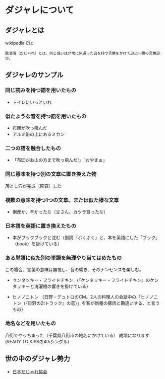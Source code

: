 # ダジャレについて

## ダジャレとは

wikipediaでは

`
駄洒落（だじゃれ）とは、同じ或いは非常に似通った音を持つ言葉をかけて遊ぶ一種の言葉遊び。
`

## ダジャレのサンプル

### 同じ読みを持つ語を用いたもの

- トイレにいっといれ

### 似たような音を持つ語を用いたもの

- 布団が吹っ飛んだ
- アルミ缶の上にあるミカン

### 二つの語を融合したもの

- 「布団がお山の方まで吹っ飛んだ!」「おやまぁ」

### 同じ意味を持つ別の文章に置き換えた物

落とし穴が完成（陥穽）した

### 複数の意味を持つ1つの文章、または似た様な文章

- 倒産か、辛かったな（父さん、カツラ買ったな）

### 日本語を英語に置き換えたもの

- 本がブックブックと沈む（副詞『ぶくぶく』と、本を英語にした「ブック」（book）を掛けている）

### ある単語に似た別の単語を無理やり当てはめたもの

この場合、言葉の意味は無視し、音の響き、そのナンセンスを楽しむ。

- センタッキー・フライドチキン （『ケンタッキー・フライドチキン』のケンタッキーと洗濯機の響きを掛けている）

- ヒノノニトン （日野・デュトロのCM。2人の料理人の会話中の「ヒノノニトン（『日野の2tトラック』の意）」を客が新種の豚肉と勘違いする、と言うもの）

### 地名などを用いたもの

八街でやっちまった（千葉県八街市の地名にかけている）
成増になります(READY TO KISSの4thシングル)

## 世の中のダジャレ勢力

- [日本だじゃれ協会](https://www.dajare-zukai.jp/)
